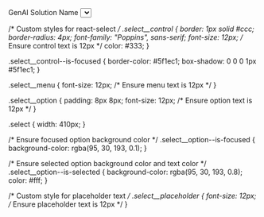 <div className={styles.formGroup}>
  <label>GenAI Solution Name</label>
  <Select
    options={genAISolutions}
    value={selectedSolution}
    onChange={setSelectedSolution}
    className={styles.select}
    classNamePrefix="select"
    placeholder="Select a solution"
    isClearable
  />
</div>


/* Custom styles for react-select */
.select__control {
  border: 1px solid #ccc;
  border-radius: 4px;
  font-family: "Poppins", sans-serif;
  font-size: 12px; /* Ensure control text is 12px */
  color: #333;
}

.select__control--is-focused {
  border-color: #5f1ec1;
  box-shadow: 0 0 0 1px #5f1ec1;
}

.select__menu {
  font-size: 12px; /* Ensure menu text is 12px */
}

.select__option {
  padding: 8px 8px;
  font-size: 12px; /* Ensure option text is 12px */
}

.select {
  width: 410px;
}

/* Ensure focused option background color */
.select__option--is-focused {
  background-color: rgba(95, 30, 193, 0.1);
}

/* Ensure selected option background color and text color */
.select__option--is-selected {
  background-color: rgba(95, 30, 193, 0.8);
  color: #fff;
}

/* Custom style for placeholder text */
.select__placeholder {
  font-size: 12px; /* Ensure placeholder text is 12px */
}
